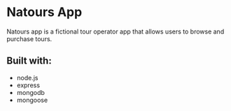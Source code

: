 # Natours App

Natours app is a fictional tour operator app that allows users to browse and purchase tours.

## Built with:

- node.js
- express
- mongodb
- mongoose
